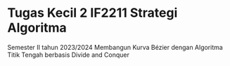 # Tugas Kecil 2 IF2211 Strategi Algoritma 
Semester II tahun 2023/2024 
Membangun Kurva Bézier dengan Algoritma Titik Tengah berbasis Divide and Conquer 